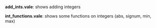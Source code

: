 **add_ints.vale**: shows adding integers

**int_functions.vale**: shows some functions on integers (abs, signum, min, max)


